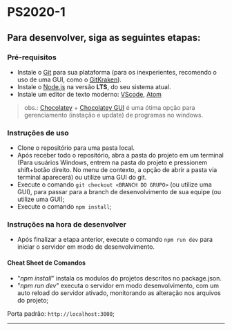 # PS2020-1

## Para desenvolver, siga as seguintes etapas:

### Pré-requisitos
* Instale o [Git](https://git-scm.com/downloads) para sua plataforma (para os inexperientes, recomendo o uso de uma GUI, como o [GitKraken](http://www.gitkraken.com/download)).
* Instale o [Node.js](https://nodejs.org/en/download/) na versão **LTS**, do seu sistema atual.
* Instale um editor de texto moderno: [VScode](https://code.visualstudio.com/), [Atom](https://atom.io/) 

> obs.: [Chocolatey](https://chocolatey.org/install) + [Chocolatey GUI](https://chocolatey.org/packages/ChocolateyGUI) é uma ótima opção para gerenciamento (instação e update) de programas no windows. 

### Instruções de uso
* Clone o repositório para uma pasta local.
* Após receber todo o repositório, abra a pasta do projeto em um terminal (Para usuários Windows, entrem na pasta do projeto e pressionem shift+botão direito. No menu de contexto, a opção de abrir a pasta via terminal aparecerá) ou utilize uma GUI do git.
* Execute o comando `git checkout <BRANCH DO GRUPO>` (ou utilize uma GUI), para passar para a branch de desenvolvimento de sua equipe (ou utilize uma GUI);
* Execute o comando `npm install`;

### Instruções na hora de desenvolver
* Após finalizar a etapa anterior, execute o comando `npm run dev` para iniciar o servidor em modo de desenvolvimento.

#### Cheat Sheet de Comandos
* "_npm install_" instala os modulos do projetos descritos no package.json.
* "_npm run dev_" executa o servidor em modo desenvolvimento, com um auto reload do servidor ativado, monitorando as alteração nos arquivos do projeto;


Porta padrão: `http://localhost:3000`;

---
